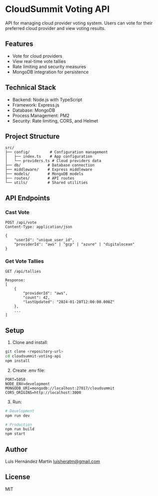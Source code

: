 # CloudSummit Voting API

API for managing cloud provider voting system. Users can vote for their preferred cloud provider and view voting results.

## Features
- Vote for cloud providers
- View real-time vote tallies
- Rate limiting and security measures
- MongoDB integration for persistence

## Technical Stack
- Backend: Node.js with TypeScript
- Framework: Express.js
- Database: MongoDB
- Process Management: PM2
- Security: Rate limiting, CORS, and Helmet

## Project Structure
```
src/
├── config/         # Configuration management
│   ├── index.ts    # App configuration
│   └── providers.ts # Cloud providers data
├── db/            # Database connection
├── middleware/    # Express middleware
├── models/        # MongoDB models
├── routes/        # API routes
└── utils/         # Shared utilities
```

## API Endpoints

### Cast Vote
```http
POST /api/vote
Content-Type: application/json

{
    "userId": "unique_user_id",
    "providerId": "aws" | "gcp" | "azure" | "digitalocean"
}
```

### Get Vote Tallies
```http
GET /api/tallies

Response:
[
    {
        "providerId": "aws",
        "count": 42,
        "lastUpdated": "2024-01-28T12:00:00.000Z"
    },
    ...
]
```

## Setup

1. Clone and install:
```bash
git clone <repository-url>
cd cloudsummit-voting-api
npm install
```

2. Create .env file:
```env
PORT=5050
NODE_ENV=development
MONGODB_URI=mongodb://localhost:27017/cloudsummit
CORS_ORIGINS=http://localhost:3000
```

3. Run:
```bash
# Development
npm run dev

# Production
npm run build
npm start
```

## Author
Luis Hernández Martín
luisheratm@gmail.com

## License
MIT